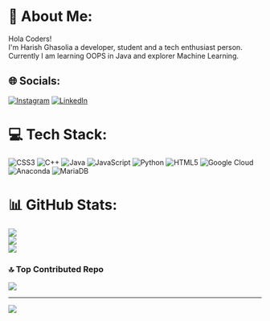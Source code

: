 # 💫 About Me:
Hola Coders!<br>I'm Harish Ghasolia a developer, student and a tech enthusiast person. <br>Currently I am learning OOPS in Java and explorer Machine Learning. <br>
  
  
## 🌐 Socials:
[![Instagram](https://img.shields.io/badge/Instagram-%23E4405F.svg?logo=Instagram&logoColor=white)](https://instagram.com/https://www.instagram.com/harish_ghasolia/) [![LinkedIn](https://img.shields.io/badge/LinkedIn-%230077B5.svg?logo=linkedin&logoColor=white)](https://linkedin.com/in/https://www.linkedin.com/in/harish-ghasolia-124b9724b/) 


# 💻 Tech Stack:
![CSS3](https://img.shields.io/badge/css3-%231572B6.svg?style=for-the-badge&logo=css3&logoColor=white) ![C++](https://img.shields.io/badge/c++-%2300599C.svg?style=for-the-badge&logo=c%2B%2B&logoColor=white) ![Java](https://img.shields.io/badge/java-%23ED8B00.svg?style=for-the-badge&logo=java&logoColor=white) ![JavaScript](https://img.shields.io/badge/javascript-%23323330.svg?style=for-the-badge&logo=javascript&logoColor=%23F7DF1E) ![Python](https://img.shields.io/badge/python-3670A0?style=for-the-badge&logo=python&logoColor=ffdd54) ![HTML5](https://img.shields.io/badge/html5-%23E34F26.svg?style=for-the-badge&logo=html5&logoColor=white) ![Google Cloud](https://img.shields.io/badge/Google%20Cloud-%234285F4.svg?style=for-the-badge&logo=google-cloud&logoColor=white) ![Anaconda](https://img.shields.io/badge/Anaconda-%2344A833.svg?style=for-the-badge&logo=anaconda&logoColor=white) ![MariaDB](https://img.shields.io/badge/MariaDB-003545?style=for-the-badge&logo=mariadb&logoColor=white)




# 📊 GitHub Stats:
![](https://github-readme-stats.vercel.app/api?username=harishghasolia07&theme=radical&hide_border=false&include_all_commits=true&count_private=true)<br/>
![](https://github-readme-streak-stats.herokuapp.com/?user=harishghasolia07&theme=radical&hide_border=false)<br/>
![](https://github-readme-stats.vercel.app/api/top-langs/?username=harishghasolia07&theme=radical&hide_border=false&include_all_commits=true&count_private=true&layout=compact)

### 🔝 Top Contributed Repo
![](https://github-contributor-stats.vercel.app/api?username=harishghasolia07&limit=5&theme=dark&combine_all_yearly_contributions=true)

---
[![](https://visitcount.itsvg.in/api?id=harishghasolia07&icon=0&color=0)](https://visitcount.itsvg.in)

<!-- Proudly created with GPRM ( https://gprm.itsvg.in ) -->
